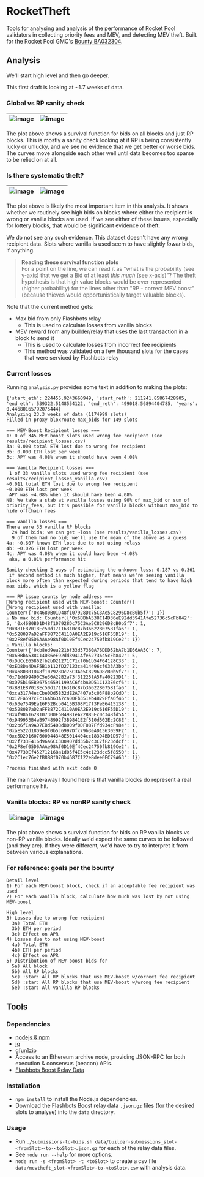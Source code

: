 # RocketTheft
Tools for analysing and analysis of the performance of Rocket Pool validators in collecting priority
fees and MEV, and detecting MEV theft. Built for the Rocket Pool GMC's
[Bounty BA032304](https://dao.rocketpool.net/t/july-2023-gmc-call-for-bounty-applications-deadline-is-july-15th/1936/6).

## Analysis
We'll start high level and then go deeper.

This first draft is looking at ~1.7 weeks of data.

### Global vs RP sanity check
| ![image](./results/global_vs_rp.png)   | ![image](./results/global_vs_rp_loglog.png) |
|:--------------------------------------:|:-------------------------------------------:|


The plot above shows a survival function for bids on all blocks and just RP blocks. This is mostly a
sanity check looking at if RP is being consistently lucky or unlucky, and we see no evidence that we
get better or worse bids. The curves move alongside each other well until data becomes too sparse to
be relied on at all.

### Is there systematic theft?
| ![image](./results/rp_subcategories.png)  | ![image](./results/rp_subcategories_loglog.png) |
|:-----------------------------------------:|:-----------------------------------------------:|

The plot above is likely the most important item in this analysis. It shows whether we routinely see
high bids on blocks where either the recipient is wrong or vanilla blocks are used. If we see either
of these issues, especially for lottery blocks, that would be significant evidence of theft.

We do not see any such evidence. This dataset doesn't have any wrong recipient data. Slots where
vanilla is used seem to have slightly _lower_ bids, if anything.

> **Reading these survival function plots**  
> For a point on the line, we can read it as "what is the probability (see y-axis) that we get a
> Bid of at least _this much_ (see x-axis)"? The theft hypothesis is that high value blocks would be
> over-represented (higher probability) for the lines other than "RP - correct MEV boost" (because
> thieves would opportunistically target valuable blocks).

Note that the current method gets:
- Max bid from only Flashbots relay
  - This is used to calculate losses from vanilla blocks
- MEV reward from any builder/relay that uses the last transaction in a block to send it
  - This is used to calculate losses from incorrect fee recipients 
  - This method was validated on a few thousand slots for the cases that were serviced by Flashbots
  relay

### Current losses

Running `analysis.py` provides some text in addition to making the plots:

```
{'start_eth': 224455.9243660949, 'start_reth': 211241.85867428905, 'end_eth': 539322.5148554122, 'end_reth': 499018.56894404785, 'years': 0.44680165792075444}
Analyzing 23.3 weeks of data (1174999 slots)
Filled in proxy bloxroute max_bids for 149 slots

=== MEV-Boost Recipient losses ===
1: 0 of 345 MEV-boost slots used wrong fee recipient (see results/recipient_losses.csv)
3a: 0.000 total ETH lost due to wrong fee recipient
3b: 0.000 ETH lost per week
3c: APY was 4.08% when it should have been 4.08%

=== Vanilla Recipient losses ===
 1 of 33 vanilla slots used wrong fee recipient (see results/recipient_losses_vanilla.csv)
~0.011 total ETH lost due to wrong fee recipient
~0.000 ETH lost per week
 APY was ~4.08% when it should have been 4.08%
NB: We take a stab at vanilla losses using 90% of max_bid or sum of priority_fees, but it's possible for vanilla blocks without max_bid to hide offchain fees

=== Vanilla losses ===
There were 33 vanilla RP blocks
  24 had bids; we can get ~loss (see results/vanilla_losses.csv)
  9 of them had no bid; we'll use the mean of the above as a guess
4a: ~0.607 known ETH lost due to not using relays
4b: ~0.026 ETH lost per week
4c: APY was 4.08% when it could have been ~4.08%
 aka, a 0.01% performance hit

Sanity checking 2 ways of estimating the unknown loss: 0.187 vs 0.361
 if second method is much higher, that means we're seeing vanilla block more often than expected during periods that tend to have high max bids, which is a yellow flag

=== RP issue counts by node address ===
🚩Wrong recipient used with MEV-boost: Counter()
🚩Wrong recipient used with vanilla: Counter({'0x4680B01D48f107928Dc75C3Ae5C8296D8cB0b5f7': 1})
⚠ No max bid: Counter({'0x6BBbA538C14D36eE92dd3941Afe52736c5cFb842': 5, '0x4680B01D48f107928Dc75C3Ae5C8296D8cB0b5f7': 1, '0xB81E87018Ec50d17116310c87b36622807581fa6': 1, '0x5280B7aD2aFF8872C4110A0EA2E919c616F55D19': 1, '0x2F8ef05D6AAAe98Af0D10Ef4Cec24750fb819Ce2': 1})
⚠ Vanilla blocks: Counter({'0xb8ed9ea221bf33d37360A76DDD52bA7b1E66AA5C': 7, '0x6BBbA538C14D36eE92dd3941Afe52736c5cFb842': 5, '0xDdCcE65862fb2bD21271C71cf0b1b54F64128C33': 2, '0xED8Da4DAF5B1b112fD27123ca414496cf033A3bb': 2, '0x4680B01D48f107928Dc75C3Ae5C8296D8cB0b5f7': 1, '0x71dd99490C5e36A22B2a73f31225fA5Fa40223D1': 1, '0xD75b16EB967546591199AC6f4bA0D51C123E6cf6': 1, '0xB81E87018Ec50d17116310c87b36622807581fa6': 1, '0xca317A4ecCbe0Dd5832dE2A7407e3c03F88b2CdD': 1, '0x17Fa597cEc16Ab63A7ca00Fb351eb4B29Ffa6f46': 1, '0x63e7549Ea16F52Bcb0415B308F17f3FeE6415138': 1, '0x5280B7aD2aFF8872C4110A0EA2E919c616F55D19': 1, '0x4f9861628107300FbB4981eA22B85Ec0c348fd5A': 1, '0x949953B4aB9748992f3B9841E2f510d502Ec2C8E': 1, '0x2b6fCa9AD7EBd5408dB009f0DF087Ffd934cF98e': 1, '0xaE522d18D9eDf0b5c6997Dfc79b3eAD1363059F2': 1, '0xc5D291607600044348E5014404cc18394BD1D57d': 1, '0x7f733E416d96a6CC3D0907dd35b7c3C7fF23ddcf': 1, '0x2F8ef05D6AAAe98Af0D10Ef4Cec24750fb819Ce2': 1, '0x47730Ef452712168a1d05f4E5c4c123dcc5f8550': 1, '0x2C1ec76e2fB8B8f070b4687C122e8dee0EC79A63': 1})

Process finished with exit code 0

```

The main take-away I found here is that vanilla blocks do represent a real performance hit.

### Vanilla blocks: RP vs nonRP sanity check
| ![image](./results/vanilla_rp_vs_nonrp.png) | ![image](./results/vanilla_rp_vs_nonrp_loglog.png) |
|:-------------------------------------------:|:--------------------------------------------------:|


The plot above shows a survival function for bids on RP vanilla blocks vs non-RP vanilla blocks.
Ideally we'd expect the same curves to be followed (and they are). If they were different, we'd have
to try to interpret it from between various explanations.

### For reference: goals per the bounty

```
Detail level
1) For each MEV-boost block, check if an acceptable fee recipient was used
2) For each vanilla block, calculate how much was lost by not using MEV-boost

High level
3) Losses due to wrong fee recipient
  3a) Total ETH
  3b) ETH per period
  3c) Effect on APR
4) Losses due to not using MEV-boost
  4a) Total ETH
  4b) ETH per period
  4c) Effect on APR
5) Distribution of MEV-boost bids for
  5a) All block
  5b) All RP blocks
  5c) :star: All RP blocks that use MEV-boost w/correct fee recipient
  5d) :star: All RP blocks that use MEV-boost w/wrong fee recipient
  5e) :star: All vanilla RP blocks
```



## Tools
### Dependencies
- [nodejs & npm](https://nodejs.org/en)
- [jq](https://jqlang.github.io/jq/)
- [g[un]zip](https://www.gnu.org/software/gzip/)
- Access to an Ethereum archive node, providing JSON-RPC for both execution & consensus (beacon) APIs.
- [Flashbots Boost Relay Data](https://flashbots-boost-relay-public.s3.us-east-2.amazonaws.com/index.html)

### Installation
- `npm install` to install the Node.js dependencies.
- Download the Flashbots Boost relay data `.json.gz` files (for the desired slots to analyse) into the `data` directory.

### Usage
- Run `./submissions-to-bids.sh data/builder-submissions_slot-<fromSlot>-to-<toSlot>.json.gz` for each of the relay data files.
- See `node run --help` for more options.
- `node run -s <fromSlot> -t <toSlot>` to create a csv file `data/mevtheft_slot-<fromSlot>-to-<toSlot>.csv` with analysis data.
